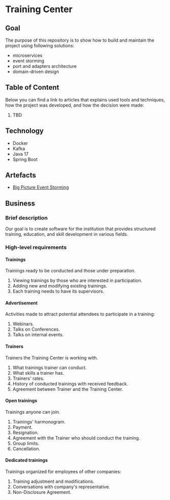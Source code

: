 # Training Center
## Goal
The purpose of this repository is to show how to build and maintain the project using following solutions:
- microservices 
- event storming 
- port and adapters architecture
- domain-driven design

## Table of Content
Below you can find a link to articles that explains used tools and techniques, how the project was developed, and how the decision were made:
1. TBD

## Technology
- Docker
- Kafka
- Java 17
- Spring Boot

## Artefacts
- [Big Picture Event Storming](https://miro.com/welcomeonboard/dmxHSlg5bEpkWllBN1FDSXRFTDdLOTB1dUtjUkp3MmhnOWN0dVYxeWI2elh1emlweU9JRElXS3RrQ1ZJVW1RMHwzMDc0NDU3MzUyMzk0NTMzNjg2fDI=?share_link_id=851419207400) 

## Business 
### Brief description
Our goal is to create software for the institution that provides structured training, education, and skill development in various fields.

### High-level requirements
#### Trainings
Trainings ready to be conducted and those under preparation.
1. Viewing trainings by those who are interested in participation.
2. Adding new and modifying existing trainings.
3. Each training needs to have its supervisors.

#### Advertisement
Activities made to attract potential attendees to participate in a training:
1. Webinars.
2. Talks on Conferences.
3. Talks on internal events.

#### Trainers
Trainers the Training Center is working with.
1. What trainings trainer can conduct.
2. What skills a trainer has.
3. Trainers' rates.
4. History of conducted trainings with received feedback.
5. Agreement between Trainer and the Training Center.

#### Open trainings
Trainings anyone can join.
1. Trainings' harmonogram.
2. Payment.
3. Resignation.
4. Agreement with the Trainer who should conduct the training.
5. Group limits.
6. Cancellation.

#### Dedicated trainings
Trainings organized for employees of other companies:
1. Training adjustment and modifications.
2. Conversations with company's representative.
3. Non-Disclosure Agreement.